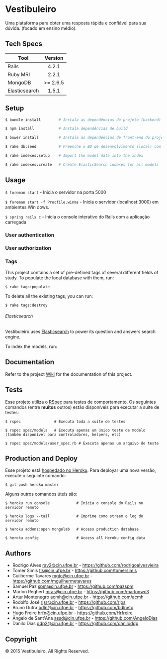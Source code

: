 # Vestibuleiro

Uma plataforma para obter uma resposta rápida e confiável para sua dúvida. (focado em ensino médio).

## Tech Specs

| Tool                                 | Version          |
| ------------------------------------ |:----------------:|
| Rails                                | 4.2.1            |
| Ruby MRI                             | 2.2.1            |
| MongoDB                              | >= 2.6.5         |
| Elasticsearch                        | 1.5.1            |

## Setup

```bash
$ bundle install        # Instala as dependências do projeto (backend)

$ npm install           # Instala dependências de build

$ bower install         # Instala as dependências de front-end do projeto

$ rake db:seed          # Preenche o BD de desenvolvimento (local) com alguns dados prontos

$ rake indexes:setup    # Import the model data into the index

$ rake indexes:create   # Create ElasticSearch indexes for all models
```

## Usage

`$ foreman start`   - Inicia o servidor na porta 5000

`$ foreman start -f Procfile.winms`  - Inicia o servidor (localhost:3000) em ambientes Win
dows.

`$ spring rails c`  - Inicia o console interativo do Rails com a aplicação carregada

### User authentication

### User authorization

### Tags

This project contains a set of pre-defined tags of several different fields of study.
To populate the local database with them, run:

`$ rake tags:populate`

To delete all the existing tags, you can run:

`$ rake tags:destroy`

###### Elasticsearch

Vestibuleiro uses [Elasticsearch] to power its question and answers search engine.

To index the models, run:

## Documentation

Refer to the project [Wiki] for the documentation of this project.

## Tests

Esse projeto utiliza o [RSpec] para testes de comportamento. Os seguintes comandos (entre **muitos** outros) estão disponíveis para executar a suíte de testes:

```shell
$ rspec               # Executa toda a suíte de testes

$ rspec spec/models   # Executa apenas um único teste de modelo (também disponível para controladores, helpers, etc)

$ rspec spec/models/user_spec.rb # Executa apenas um arquivo de teste
```

## Production and Deploy

Esse projeto está [hospedado no Heroku]. Para deployar uma nova versão, execute o seguinte comando:

`$ git push heroku master`

Alguns outros comandos úteis são:

```shell
$ heroku run console            # Inicia o console do Rails no servidor remoto

$ heroku logs --tail            # Imprime como stream o log do servidor remoto

$ heroku addons:open mongolab   # Access production database

$ heroku config                 # Access all Heroku config data
```

## Authors

* Rodrigo Alves <rav2@cin.ufpe.br> - https://github.com/rodrigoalvesvieira
* Tomer Simis <tls@cin.ufpe.br> - https://github.com/tomersimis
* Guilherme Tavares <mgtc@cin.ufpe.br> - https://github.com/mguilhermetavares
* Samuel Paz <spm@cin.ufpe.br> - https://github.com/pazspm
* Marlon Reghert <mras@cin.ufpe.br> - https://github.com/marlonwc3
* Artur Montenegro <acmh@cin.ufpe.br> - https://github.com/acmh
* Rodolfo José <rjsr@cin.ufpe.br> - https://github.com/rjos
* Bruno Dutra <bdln@cin.ufpe.br> - https://github.com/bdlneto
* Hugo Freire <hrfn@cin.ufpe.br> - https://github.com/Hrfreire
* Ângelo de Sant'Ana <assd@cin.ufpe.br> - https://github.com/AngeloDias
* Danilo Dias <ddp2@cin.ufpe.br> - https://github.com/daniloddp

## Copyright

© 2015 Vestibuleiro. All Rights Reserved.

[RSpec]: http://rspec.info
[hospedado no Heroku]: http://vestibuleiro.herokuapp.com
[Elasticsearch]: https://github.com/elastic/elasticsearch
[Wiki]: https://github.com/tomersimis/vestibuleiro/wiki
